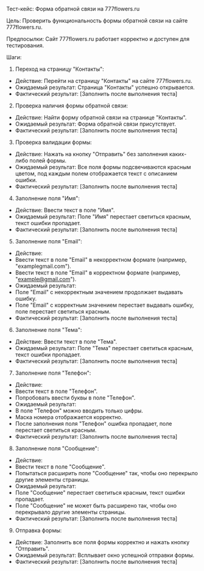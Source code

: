Тест-кейс: Форма обратной связи на 777flowers.ru

Цель: Проверить функциональность формы обратной связи на сайте 777flowers.ru.

Предпосылки: Сайт 777flowers.ru работает корректно и доступен для тестирования.

Шаги:

1. Переход на страницу "Контакты":

- Действие: Перейти на страницу "Контакты" на сайте 777flowers.ru.
- Ожидаемый результат: Страница "Контакты" успешно открывается.
- Фактический результат: [Заполнить после выполнения теста]

2. Проверка наличия формы обратной связи:

- Действие: Найти форму обратной связи на странице "Контакты".
- Ожидаемый результат: Форма обратной связи присутствует.
- Фактический результат: [Заполнить после выполнения теста]

3. Проверка валидации формы:

- Действие: Нажать на кнопку "Отправить" без заполнения каких-либо полей формы.
- Ожидаемый результат: Все поля формы подсвечиваются красным цветом, под каждым полем отображается текст с описанием ошибки.
- Фактический результат: [Заполнить после выполнения теста]

4. Заполнение поля "Имя":

- Действие: Ввести текст в поле "Имя".
- Ожидаемый результат: Поле "Имя" перестает светиться красным, текст ошибки пропадает.
- Фактический результат: [Заполнить после выполнения теста]

5. Заполнение поля "Email":

- Действие:
- Ввести текст в поле "Email" в некорректном формате (например, "examplegmail.com").
- Ввести текст в поле "Email" в корректном формате (например, "example@gmail.com").
- Ожидаемый результат:
- Поле "Email" с некорректным значением продолжает выдавать ошибку.
- Поле "Email" с корректным значением перестает выдавать ошибку, поле перестает светиться красным.
- Фактический результат: [Заполнить после выполнения теста]

6. Заполнение поля "Тема":

- Действие: Ввести текст в поле "Тема".
- Ожидаемый результат: Поле "Тема" перестает светиться красным, текст ошибки пропадает.
- Фактический результат: [Заполнить после выполнения теста]

7. Заполнение поля "Телефон":

- Действие:
- Ввести текст в поле "Телефон".
- Попробовать ввести буквы в поле "Телефон".
- Ожидаемый результат:
- В поле "Телефон" можно вводить только цифры.
- Маска номера отображается корректно.
- После заполнения поля "Телефон" ошибка пропадает, поле перестает светиться красным.
- Фактический результат: [Заполнить после выполнения теста]

8. Заполнение поля "Сообщение":

- Действие:
- Ввести текст в поле "Сообщение".
- Попытаться расширить поле "Сообщение" так, чтобы оно перекрыло другие элементы страницы.
- Ожидаемый результат:
- Поле "Сообщение" перестает светиться красным, текст ошибки пропадает.
- Поле "Сообщение" не может быть расширено так, чтобы оно перекрывало другие элементы страницы.
- Фактический результат: [Заполнить после выполнения теста]

9. Отправка формы:

- Действие: Заполнить все поля формы корректно и нажать кнопку "Отправить".
- Ожидаемый результат: Всплывает окно успешной отправки формы.
- Фактический результат: [Заполнить после выполнения теста]
